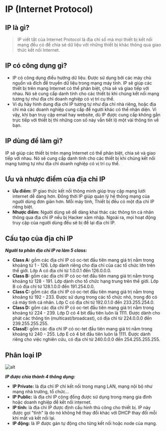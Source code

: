 # IP (Internet Protocol)

## IP là gì?

> IP viết tắt của Internet Protocol là địa chỉ số mà mọi thiết bị kết nối mạng đều có để chia sẻ dữ liệu với những thiết bị khác thông qua giao thức kết nối Internet.

## IP có công dụng gì?

- IP có công dụng điều hướng dữ liệu. Được sử dụng bởi các máy chủ nguồn và đích để truyền dữ liệu trong mạng máy tính. IP sẽ giúp các thiết bị trên mạng Internet có thể phân biệt, chia sẻ và giao tiếp với nhau. Nó sẽ cung cấp danh tính cho các thiết bị khi chúng kết nối mạng tương tự như địa chỉ doanh nghiệp có vị trí cụ thể.
- Ví dụ hãy hình dung địa chỉ IP tương tự như địa chỉ nhà riêng, hoặc địa chỉ mà các doanh nghiệp cung cấp để người khác có thể nhận diện. Vì vậy, khi bạn truy cập email hay website, dù IP được cung cấp không gắn trực tiếp với thiết bị thì những con số này vẫn tiết lộ một vài thông tin về bạn.

## IP dùng để làm gì?

IP sẽ giúp các thiết bị trên mạng Internet có thể phân biệt, chia sẻ và giao tiếp với nhau. Nó sẽ cung cấp danh tính cho các thiết bị khi chúng kết nối mạng tương tự như địa chỉ doanh nghiệp có vị trí cụ thể.

## Ưu và nhược điểm của địa chỉ IP

- **Ưu điểm:** IP giao thức kết nối thông minh giúp truy cập mạng lưới internet dễ dàng hơn. Đồng thời IP giúp quản lý hệ thống mạng của người dùng đơn giản hơn. Mỗi máy tính, Thiết bị đều có một địa chỉ IP riêng biệt.
- **Nhược điểm:** Người dùng sẽ dễ dàng khai thác các thông tin cá nhân thông qua địa chỉ IP nếu bị Hacker xâm nhập. Ngoài ra, mọi hoạt động truy cập của người dùng đều sẽ bị để lại địa chỉ IP.

## Cấu tạo của địa chỉ IP

***Người ta phân địa chỉ IP ra làm 5 class:***

- **Class A:** gồm các địa chỉ IP có oc-tet đầu tiên mang giá trị nằm trong khoảng từ 1 - 126. Lớp dành riêng cho địa chỉ của các tổ chức lớn trên thế giới. Lớp A có địa chỉ từ 1.0.0.1 đến 126.0.0.0.
- **Class B:** gồm các địa chỉ IP có oc-tet đầu tiên mang giá trị nằm trong khoảng từ 128 - 191. Lớp dành cho tổ chức hạng trung trên thế giới. Lớp B có địa chỉ từ 128.1.0.0 đến 191.254.0.0.
- **Class C:** gồm các địa chỉ IP có oc-tet đầu tiên mang giá trị nằm trong khoảng từ 192 - 233. Được sử dụng trong các tổ chức nhỏ, trong đó có cả máy tính cá nhân. Lớp C có địa chỉ từ 192.0.1.0 đến 233.255.254.0.
- **Class D:** gồm các địa chỉ IP có oc-tet đầu tiên mang giá trị nằm trong khoảng từ 224 - 239. Lớp D có 4 bit đầu tiên luôn là 1111. Được dành cho phát các thông tin (multicast/broadcast), có địa chỉ từ 224.0.0.0 đến 239.255.255.255.
- **ClassE:** gồm các địa chỉ IP có oc-tet đầu tiên mang giá trị nằm trong khoảng từ 240 - 255. Lớp E có 4 bit đầu tiên luôn là 1111. Được dành riêng cho việc nghiên cứu, có địa chỉ từ 240.0.0.0 đến 254.255.255.255.

## Phân loại IP

![alt](https://wiki.matbao.net/wp-content/uploads/2019/08/ip-la-gi-phan-loai-ip-private.jpg)

***IP được chia thành 4 thông dụng:***

- **IP Private:** là địa chỉ IP chỉ kết nối trong mạng LAN, mạng nội bộ như mạng nhà trường, tổ chức...
- **IP Public:** là địa chỉ IP cộng đồng được sử dụng trong mạng gia đình hoặc doanh nghiệp để kết nối internet.
- **IP tĩnh:** là địa chỉ IP được định cấu hình thủ công cho thiết bị. IP này được gọi "tĩnh" là do nó không hề thay đổi khác với DHCP thay đổi mỗi khi mất và kết nối lại.
- **IP động:** là IP được gán tự động cho từng kết nối hoặc node của mạng.
